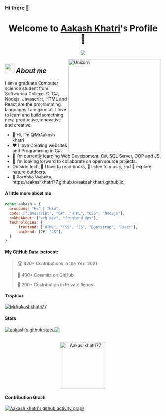 ### Hi there 👋
<!-- ![Visitor](https://visitor-badge.laobi.icu/badge?page_id=Bhargavi-hash.repoName) [![GitHub followers](https://img.shields.io/github/followers/Bhargavi-hash.svg?style=social&label=Follow)](https://github.com/Bhargavi-hash?tab=followers)<br/>
<p align="center"> -->
  
  <h1 align="center">Welcome to <a href="https://github.com/Aakashkhatri77">Aakash Khatri</a>'s Profile 👋</h1>
</p>
<p align="center">
  <a align="center" href="https://github.com/DenverCoder1/readme-typing-svg"><img src="https://readme-typing-svg.herokuapp.com?&font=IBM+Plex+Sans&color=F72EE2&size=25&lines=Welcome+to+my+GitHub+Profile!;I'm+a+Web+developer;I'm+a+competitive+programmer;I'm+a+Flask+developer" /></a>
</p>

<img align="right" width=300px alt="Unicorn" src="https://media.giphy.com/media/M9gbBd9nbDrOTu1Mqx/giphy.gif" />

## <img src="https://media.giphy.com/media/ObNTw8Uzwy6KQ/giphy.gif" width="30px">&nbsp;***About me***

I am a graduate Computer science student from Softwarica College.  C, C#, Nodejs, Javascript, HTML and React are the programming languages I am good at. I love to learn and build something new, productive, innovative and creative.
<ul>
  <li>👋 Hi, I’m @MrAakash khatri</li>
  <li>❤️ I love Creating websites and Programming in C#.</li>
  <li>🌱 I’m currently learning Web Development, C#, SQL Server, OOP and JS.</li>
  <li>👯 I’m looking forward to collaborate on open source projects.</li>
  <li>   Outside tech, 📖 I love to read books, 🎵 listen to music, and 🌴 explore nature outdoors.</li>
  <li>🧐 Portfolio Website, https://aakashkhatri77.github.io/aakashkhatri.github.io/</li>
</ul>

#### A little more about me
```javascript
const aakash = {
  pronouns: "He" | "Him",
  code: ["Javascript", "C#", "HTML", "CSS", "Nodejs"],
  askMeAbout: ["web dev", "frontend dev"],
  technologies: {
      frontend: ["HTML", "CSS", "JS", "Bootstrap", "React"],
      backend: [C#, "JS"],
  }
}
```
#### My GitHub Data :octocat:
> 🏆 420+ Contributions in the Year 2021
 > 
> 📜 400+ Commits on GitHub
 > 
> 🔑 200+ Contribution in Private Repos

#### Trophies

<p align="left"> <a href="https://github.com/ryo-ma/github-profile-trophy"><img src="https://github-profile-trophy.vercel.app/?username=Aakashkhatri77&row=2&column=6&theme=onedark&column=8&no-frame=false&no-bg=false" alt="MrAakashkhatri77"></a></p>

#### Stats
<a href="https://github.com/anuraghazra/github-readme-stats">
  <img align="center" src="https://github-readme-stats.anuraghazra1.vercel.app/api?username=Aakashkhatri77&show_icons=true&include_all_commits=true&theme=onedark" alt="aakash's github stats" />
</a>
<a href="https://github.com/anuraghazra/github-readme-stats">
  <!-- Change the `github-readme-stats.anuraghazra1.vercel.app` to `github-readme-stats.vercel.app`  -->
  <img align="center" src="https://github-readme-stats.anuraghazra1.vercel.app/api/top-langs/?username=Aakashkhatri77&layout=compact&theme=onedark" />
</a>
<br />
<br />
<p align="center">
  <img align="center" height="150em" src="https://github-readme-streak-stats.herokuapp.com/?user=Aakashkhatri77&theme=onedark" alt="Aakashkhatri77" />
</p>

#### Contribution Graph
[![Aakash khatri's github activity graph](https://activity-graph.herokuapp.com/graph?username=Aakashkhatri77&theme=react-dark)](https://github.com/Aakashkhatri77/github-readme-activity-graph)








